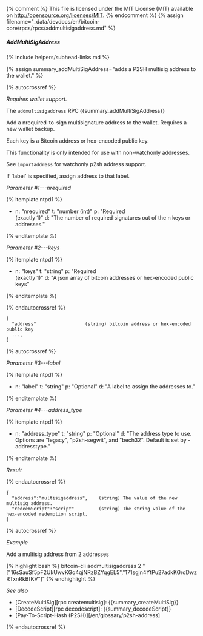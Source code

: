 {% comment %}
This file is licensed under the MIT License (MIT) available on
http://opensource.org/licenses/MIT.
{% endcomment %}
{% assign filename="_data/devdocs/en/bitcoin-core/rpcs/rpcs/addmultisigaddress.md" %}

##### AddMultiSigAddress
{% include helpers/subhead-links.md %}

{% assign summary_addMultiSigAddress="adds a P2SH multisig address to the wallet." %}

{% autocrossref %}

*Requires wallet support.*

The `addmultisigaddress` RPC {{summary_addMultiSigAddress}}

Add a nrequired-to-sign multisignature address to the wallet. Requires a new wallet backup.

Each key is a Bitcoin address or hex-encoded public key.

This functionality is only intended for use with non-watchonly addresses.

See `importaddress` for watchonly p2sh address support.

If 'label' is specified, assign address to that label.

*Parameter #1---nrequired*

{% itemplate ntpd1 %}
- n: "nrequired"
  t: "number (int)"
  p: "Required<br>(exactly 1)"
  d: "The number of required signatures out of the n keys or addresses."

{% enditemplate %}

*Parameter #2---keys*

{% itemplate ntpd1 %}
- n: "keys"
  t: "string"
  p: "Required<br>(exactly 1)"
  d: "A json array of bitcoin addresses or hex-encoded public keys"

{% enditemplate %}

{% endautocrossref %}

    [
      "address"                  (string) bitcoin address or hex-encoded public key
      ...,
    ]

{% autocrossref %}

*Parameter #3---label*

{% itemplate ntpd1 %}
- n: "label"
  t: "string"
  p: "Optional"
  d: "A label to assign the addresses to."

{% enditemplate %}

*Parameter #4---address_type*

{% itemplate ntpd1 %}
- n: "address_type"
  t: "string"
  p: "Optional"
  d: "The address type to use. Options are \"legacy\", \"p2sh-segwit\", and \"bech32\". Default is set by -addresstype."

{% enditemplate %}

*Result*

{% endautocrossref %}

    {
      "address":"multisigaddress",    (string) The value of the new multisig address.
      "redeemScript":"script"         (string) The string value of the hex-encoded redemption script.
    }

{% autocrossref %}

*Example*

Add a multisig address from 2 addresses

{% highlight bash %}
bitcoin-cli addmultisigaddress 2 "[\"16sSauSf5pF2UkUwvKGq4qjNRzBZYqgEL5\",\"171sgjn4YtPu27adkKGrdDwzRTxnRkBfKV\"]"
{% endhighlight %}

*See also*

* [CreateMultiSig][rpc createmultisig]: {{summary_createMultiSig}}
* [DecodeScript][rpc decodescript]: {{summary_decodeScript}}
* [Pay-To-Script-Hash (P2SH)][/en/glossary/p2sh-address]

{% endautocrossref %}
